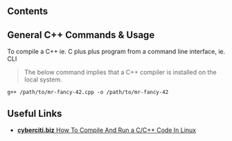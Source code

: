 <a href="contents"></a>

## Contents



## General C++ Commands & Usage

To compile a C++ ie. C plus plus program from a command line interface, ie. CLI

> The below command implies that a C++ compiler is installed on the local system.

```
g++ /path/to/mr-fancy-42.cpp -o /path/to/mr-fancy-42
```

## Useful Links
- [**cyberciti.biz** How To Compile And Run a C/C++ Code In Linux](https://www.cyberciti.biz/faq/howto-compile-and-run-c-cplusplus-code-in-linux/)
